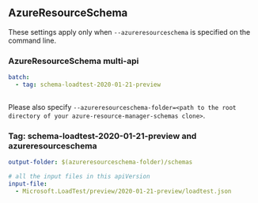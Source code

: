 ## AzureResourceSchema

These settings apply only when `--azureresourceschema` is specified on the command line.

### AzureResourceSchema multi-api

``` yaml $(azureresourceschema) && $(multiapi)
batch:
  - tag: schema-loadtest-2020-01-21-preview
  
```

Please also specify `--azureresourceschema-folder=<path to the root directory of your azure-resource-manager-schemas clone>`.

### Tag: schema-loadtest-2020-01-21-preview and azureresourceschema

``` yaml $(tag) == 'schema-loadtest-2020-01-21-preview' && $(azureresourceschema)
output-folder: $(azureresourceschema-folder)/schemas

# all the input files in this apiVersion
input-file:
  - Microsoft.LoadTest/preview/2020-01-21-preview/loadtest.json
```
